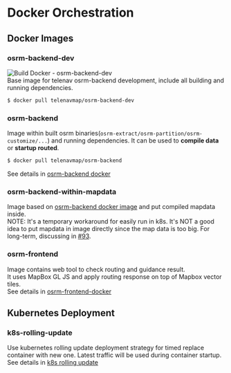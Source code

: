 # Docker Orchestration

## Docker Images 
### osrm-backend-dev
![Build Docker - osrm-backend-dev](https://github.com/Telenav/osrm-backend/workflows/Build%20Docker%20-%20osrm-backend-dev/badge.svg)    
Base image for telenav osrm-backend development, include all building and running dependencies.     
```bash
$ docker pull telenavmap/osrm-backend-dev 
```

### osrm-backend
Image within built osrm binaries(`osrm-extract/osrm-partition/osrm-customize/...`) and running dependencies. It can be used to **compile data** or **startup routed**.      

```bash
$ docker pull telenavmap/osrm-backend 
```

See details in [osrm-backend docker](./osrm-backend/)

### osrm-backend-within-mapdata
Image based on [osrm-backend docker image](#osrm-backend) and put compiled mapdata inside.          
NOTE: It's a temporary workaround for easily run in k8s. It's NOT a good idea to put mapdata in image directly since the map data is too big. For long-term, discussing in [#93](https://github.com/Telenav/osrm-backend/issues/93).      

### osrm-frontend
Image contains web tool to check routing and guidance result.  
It uses MapBox GL JS and apply routing response on top of Mapbox vector tiles.  
See details in [osrm-frontend-docker](./osrm-frontend-docker/README.md)

## Kubernetes Deployment
### k8s-rolling-update
Use kubernetes rolling update deployment strategy for timed replace container with new one. Latest traffic will be used during container startup.  
See details in [k8s rolling update](./k8s-rolling-update/)
